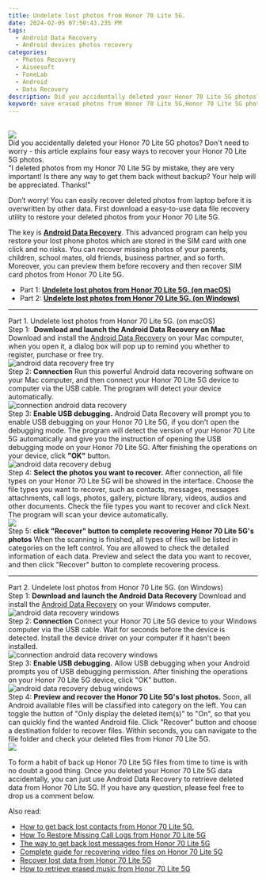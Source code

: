 ```yaml
---
title: Undelete lost photos from Honor 70 Lite 5G.
date: 2024-02-05 07:50:43.235 PM
tags: 
  - Android Data Recovery
  - Android devices photos recovery
categories: 
  - Photos Recovery
  - Aiseesoft
  - FoneLab
  - Android
  - Data Recovery
description: Did you accidentally deleted your Honor 70 Lite 5G photos? Don't need to worry - this article explains four easy ways to recover your Honor 70 Lite 5G photos.
keyword: save erased photos from Honor 70 Lite 5G,Honor 70 Lite 5G photos recovery,regain missing photos,recover lost photos from Honor 70 Lite 5G,restore deleted photos on Honor 70 Lite 5G,android photos retrieval,does the Honor 70 Lite 5G have a backup for deleted photos,Honor 70 Lite 5G all photos delete,Honor 70 Lite 5G deleted photos,Honor 70 Lite 5G retrieve deleted photos,Honor 70 Lite 5G photos disappeared,deletes photos of Honor 70 Lite 5G
---
```

<br>
<img src="https://img0mobiles.techidaily.com/images/best-assets/devices/honor/honor-70-lite-5g/1.jpg" class="atpl-imgstyle"  /><br>
<div class="atpl-content atpl-for-fonelab-android recover-photos">
<div class="atpl-post-description-part-1">
Did you accidentally deleted your Honor 70 Lite 5G photos? Don't need to worry - this article explains four easy ways to recover your Honor 70 Lite 5G photos.
</div>
<div class="atpl-post-description-part-2">
<div class="tpl-content-sub-paragraph-question">
  "I deleted photos from my Honor 70 Lite 5G  by mistake, they are very important! Is there any way to get them back without backup? Your help will be appreciated. Thanks!"
</div>
<div class="tpl-content-sub-paragraph-content">
<p>
  Don’t worry! You can easily recover deleted photos from laptop before it is overwritten by other data. First download a easy-to-use data file recovery utility to restore your deleted photos from your Honor 70 Lite 5G.
</p>
</div>
</div>
<div class="atpl-post-description-part-3">
<div class="tpl-content-sub-paragraph-normal">
    <p>
        The key is <a href="https://tools.techidaily.com/aiseesoft-android-data-recovery/" target="_blank" rel="noopener"><strong>Android Data Recovery</strong></a>. This advanced program can help you restore your lost phone photos which are stored in the SIM card with one click and no risks. You can recover missing photos of your parents, children, school mates, old friends, business partner, and so forth. Moreover, you can preview them before recovery and then recover SIM card photos from Honor 70 Lite 5G.
    </p>
</div>
</div>
<ul>
  <li>Part 1: <strong><a href="#p1"> Undelete lost photos from Honor 70 Lite 5G.  (on macOS)</a></strong></li>
  <li>Part 2: <strong><a href="#p2"> Undelete lost photos from Honor 70 Lite 5G.  (on Windows)</a></strong></li>
</ul>
<!-- Part 1 -->
<a id="p1" name="p1" ></a><hr>
<div>
  <span class="atpl-step-part-style">Part 1. Undelete lost photos from Honor 70 Lite 5G. (on macOS)</span>
</div>  
<span class="atpl-stepstyle-a"><span>Step 1: </span></span> <strong>Download and launch the Android Data Recovery on Mac</strong>
Download and install the <a href="https://tools.techidaily.com/aiseesoft-android-data-recovery/" target="_blank" rel="noopener">Android Data Recovery</a> on your Mac computer, when you open it, a dialog box will pop up to remind you whether to register, purchase or free try.
<br>
<img src="https://tools.techidaily.com/images/apps/aiseesoft/android-data-recovery/mac-free-try.png" class="atpl-imgstyle" alt="android data recovery free try" /><br>
<span class="atpl-stepstyle-a"><span>Step 2: </span></span> <strong>Connection</strong>
Run this powerful Android data recovering software on your Mac computer, and then connect your Honor 70 Lite 5G device to computer via the USB cable. The program will detect your device automatically.
<br>
<img src="https://tools.techidaily.com/images/apps/aiseesoft/android-data-recovery/mac-connection-interface.jpg" class="atpl-imgstyle" alt="connection android data recovery" /><br>
<span class="atpl-stepstyle-a"><span>Step 3: </span></span> <strong>Enable USB debugging.</strong>
Android Data Recovery will prompt you to enable USB debugging on your Honor 70 Lite 5G, if you don't open the debugging mode. The program will detect the version of your Honor 70 Lite 5G automatically and give you the instruction of opening the USB debugging mode on your Honor 70 Lite 5G. After finishing the operations on your device, click <strong>"OK"</strong> button.
<br>
<img src="https://tools.techidaily.com/images/apps/aiseesoft/android-data-recovery/mac-android-usb-debug.jpg"  class="atpl-imgstyle" alt="android data recovery debug" /><br>
<span class="atpl-stepstyle-a"><span>Step 4: </span></span> <strong>Select the photos you want to recover.</strong>
After connection, all file types on your Honor 70 Lite 5G will be showed in the interface. Choose the file types you want to recover, such as contacts, messages, messages attachments, call logs, photos, gallery, picture library, videos, audios and other documents. Check the file types you want to recover and click Next. The program will scan your device automatically.
<br>
<img src="https://tools.techidaily.com/images/apps/aiseesoft/android-data-recovery/mac-choose-type-photos.jpg" class="atpl-imgstyle"  /><br>
<span class="atpl-stepstyle-a"><span>Step 5: </span></span> <strong>click "Recover" button to  complete recovering Honor 70 Lite 5G's photos</strong>
When the scanning is finished, all types of files will be listed in categories on the left control. You are allowed to check the detailed information of each data. Preview and select the data you want to recover, and then click "Recover" button to complete recovering process.
<a id="p2" name="p2"></a><hr>
<!-- Part 2 -->
<div>
  <span class="atpl-step-part-style">Part 2. Undelete lost photos from Honor 70 Lite 5G. (on Windows)</span>
</div>
<span class="atpl-stepstyle-a"><span>Step 1: </span></span> <strong>Download and launch the Android Data Recovery</strong>
Download and install the <a href="https://tools.techidaily.com/aiseesoft-android-data-recovery/" target="_blank" rel="noopener">Android Data Recovery</a> on your Windows computer.
<br>
<img src="https://tools.techidaily.com/images/apps/aiseesoft/android-data-recovery/win-start-interface.png"  class="atpl-imgstyle" alt="android data recovery windows" /><br>
<span class="atpl-stepstyle-a"><span>Step 2: </span></span> <strong>Connection</strong>
Connect your Honor 70 Lite 5G device to your Windows computer via the USB cable. Wait for seconds before the device is detected. Install the device driver on your computer if it hasn't been installed.
<br>
<img src="https://tools.techidaily.com/images/apps/aiseesoft/android-data-recovery/win-connection-interface.png" class="atpl-imgstyle" alt="connection android data recovery windows" /><br>
<span class="atpl-stepstyle-a"><span>Step 3: </span></span> <strong>Enable USB debugging.</strong>
Allow USB debugging when your Android prompts you of USB debugging permission. After finishing the operations on your Honor 70 Lite 5G device, click "OK" button.
<br>
<img src="https://tools.techidaily.com/images/apps/aiseesoft/android-data-recovery/win-android-usb-debug.png" class="atpl-imgstyle" alt="android data recovery debug windows" /><br>
<span class="atpl-stepstyle-a"><span>Step 4: </span></span> <strong>Preview and recover the Honor 70 Lite 5G's lost photos.</strong>
Soon, all Android available files will be classified into category on the left. You can toggle the button of "Only display the deleted item(s)" to "On", so that you can quickly find the wanted Android file. Click "Recover" button and choose a destination folder to recover files. Within seconds, you can navigate to the file folder and check your deleted files from Honor 70 Lite 5G.
<br>
<img src="https://tools.techidaily.com/images/apps/aiseesoft/android-data-recovery/win-recover-photos.png" class="atpl-imgstyle"  /><br>
<div class="atpl-post-description-part-4">
<div class="tpl-content-sub-paragraph-normal">
  <p>
    To form a habit of back up Honor 70 Lite 5G files from time to time is with no doubt a good thing. Once you deleted your Honor 70 Lite 5G data accidentally, you can just use Android Data Recovery to retrieve deleted data from Honor 70 Lite 5G. If you have any question, please feel free to drop us a comment below.
  </p>
</div>
</div>
<ins class="adsbygoogle"
     style="display:block"
     data-ad-client="ca-pub-7571918770474297"
     data-ad-slot="8358498916"
     data-ad-format="auto"
     data-full-width-responsive="true"></ins>
<span class="atpl-alsoreadstyle">Also read:</span>
<div><ul>
<li><a href="/how-to-get-back-lost-contacts-from-honor-70-lite-5g-by-fonelab-android-recover-contacts/" target="_blank" rel="noopener"><u>How to get back lost contacts from Honor 70 Lite 5G.</u></a></li>
<li><a href="/how-to-restore-missing-call-logs-from-honor-70-lite-5g-by-fonelab-android-recover-call-logs/" target="_blank" rel="noopener"><u>How To  Restore Missing Call Logs from Honor 70 Lite 5G</u></a></li>
<li><a href="/the-way-to-get-back-lost-messages-from-honor-70-lite-5g-by-fonelab-android-recover-messages/" target="_blank" rel="noopener"><u>The way to get back lost messages from Honor 70 Lite 5G</u></a></li>
<li><a href="/complete-guide-for-recovering-video-files-on-honor-70-lite-5g-by-fonelab-android-recover-video/" target="_blank" rel="noopener"><u>Complete guide for recovering video files on Honor 70 Lite 5G</u></a></li>
<li><a href="/recover-lost-data-from-honor-70-lite-5g-by-fonelab-android-recover-data/" target="_blank" rel="noopener"><u>Recover lost data from Honor 70 Lite 5G</u></a></li>
<li><a href="/how-to-retrieve-erased-music-from-honor-70-lite-5g-by-fonelab-android-recover-music/" target="_blank" rel="noopener"><u>How to retrieve erased music from Honor 70 Lite 5G</u></a></li>
</ul></div>
</div>
